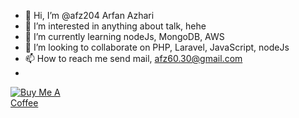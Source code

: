 - 👋 Hi, I’m @afz204 Arfan Azhari
- 👀 I’m interested in anything about talk, hehe
- 🌱 I’m currently learning nodeJs, MongoDB, AWS
- 💞️ I’m looking to collaborate on PHP, Laravel, JavaScript, nodeJs
- 📫 How to reach me send mail, afz60.30@gmail.com
- 

<p><a href="https://www.buymeacoffee.com/rfanazhari" rel="nofollow"><img src="https://camo.githubusercontent.com/28aae05a0fba45679e8e27d90609601e249b64a5fe30dfef05495de4f4e318d4/68747470733a2f2f63646e2e6275796d6561636f666665652e636f6d2f627574746f6e732f76322f64656661756c742d79656c6c6f772e706e67" alt="Buy Me A Coffee" data-canonical-src="https://cdn.buymeacoffee.com/buttons/v2/default-yellow.png" style="max-width:20%;"></a></p>

<!---
afz204/afz204 is a ✨ special ✨ repository because its `README.md` (this file) appears on your GitHub profile.
You can click the Preview link to take a look at your changes.
--->
